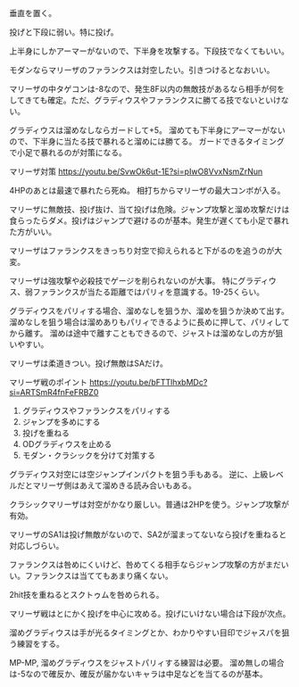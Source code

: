 垂直を置く。

投げと下段に弱い。特に投げ。

上半身にしかアーマーがないので、下半身を攻撃する。下段技でなくてもいい。

モダンならマリーザのファランクスは対空したい。引きつけるとなおいい。

マリーザの中タゲコンは-8なので、発生8F以内の無敵技があるなら相手が何をしてきても確定。ただ、グラディウスやファランクスに勝てる技でないといけない。

グラディウスは溜めなしならガードして+5。
溜めても下半身にアーマーがないので、下半身に当たる技で暴れると溜めには勝てる。
ガードできるタイミングで小足で暴れるのが対策になる。

マリーザ対策
https://youtu.be/SvwOk6ut-1E?si=pIwO8VvxNsmZrNun

4HPのあとは最速で暴れたら死ぬ。
相打ちからマリーザの最大コンボが入る。

マリーザに無敵技、投げ抜け、当て投げは危険。ジャンプ攻撃と溜め攻撃だけは食らったらダメ。投げはジャンプで避けるのが基本。発生が遅くても小足で暴れた方がいい。

マリーザはファランクスをきっちり対空で抑えられると下がるのを追うのが大変。

マリーザは強攻撃や必殺技でゲージを削られないのが大事。
特にグラディウス、弱ファランクスが当たる距離ではパリィを意識する。19-25くらい。

グラディウスをパリィする場合、溜めなしを狙うか、溜めを狙うか決めて出す。
溜めなしを狙う場合は溜めありもパリィできるように長めに押して、パリィしてから離す。
溜めは途中で離すこともできるので、ジャストは溜めなしの方が狙いやすい。

マリーザは柔道きつい。投げ無敵はSAだけ。

マリーザ戦のポイント
https://youtu.be/bFTTlhxbMDc?si=ARTSmR4fnFeFRBZ0

1. グラディウスやファランクスをパリィする
2. ジャンプを多めにする
3. 投げを重ねる
4. ODグラディウスを止める
5. モダン・クラシックを分けて対策する

グラディウス対空には空ジャンプインパクトを狙う手もある。
逆に、上級レベルだとマリーザ側はあえて溜めきる読み合いもある。

クラシックマリーザは対空がかなり厳しい。普通は2HPを使う。ジャンプ攻撃が有効。

マリーザのSA1は投げ無敵がないので、SA2が溜まってないなら投げを重ねると対応しづらい。

ファランクスは咎めにくいけど、咎めてくる相手ならジャンプ攻撃の方がまだいい。ファランクスは当ててもあまり痛くない。

2hit技を重ねるとスクトゥムを咎められる。

マリーザ戦はとにかく投げを中心に攻める。投げにいけない場合は下段が次点。

溜めグラディウスは手が光るタイミングとか、わかりやすい目印でジャスパを狙う練習をする。

MP-MP, 溜めグラディウスをジャストパリィする練習は必要。
溜め無しの場合は-5なので確反か、確反が届かないキャラは中足などを当てるのが基本。
